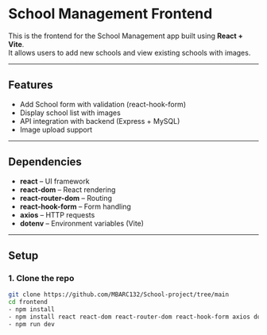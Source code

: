 #  School Management Frontend

This is the frontend for the School Management app built using **React + Vite**.  
It allows users to add new schools and view existing schools with images.

---

##  Features
- Add School form with validation (react-hook-form)
- Display school list with images
- API integration with backend (Express + MySQL)
- Image upload support

---

##  Dependencies
- **react** – UI framework
- **react-dom** – React rendering
- **react-router-dom** – Routing
- **react-hook-form** – Form handling
- **axios** – HTTP requests
- **dotenv** – Environment variables (Vite)

---

##  Setup

### 1. Clone the repo
```bash
git clone https://github.com/MBARC132/School-project/tree/main
cd frontend
- npm install
- npm install react react-dom react-router-dom react-hook-form axios dotenv 
- npm run dev
